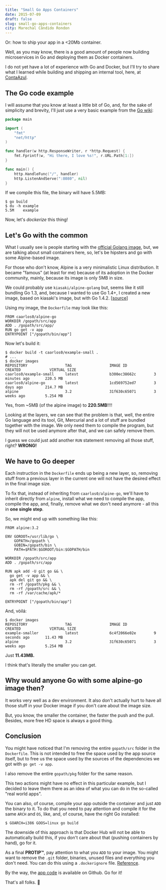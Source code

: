 ```yaml
---
title: "Small Go Apps Containers"
date: 2015-07-09
draft: false
slug: small-go-apps-containers
city: Marechal Cândido Rondon
---
```


Or: how to ship your app in a <20Mb container.

Well, as you may know, there is a good amount of people now building microservices in Go and deploying them as Docker containers.

I do not yet have a lot of experience with Go and Docker, but I'll try to share what I learned while building and shipping an internal tool, here, at [ContaAzul](http://contaazul.com/).

## The Go code example

I will assume that you know at least a little bit of Go, and, for the sake of simplicity and brevity, I'll just use a very basic example from the [Go wiki](https://golang.org/doc/articles/wiki/):

```go
package main

import (
	"fmt"
	"net/http"
)

func handler(w http.ResponseWriter, r *http.Request) {
	fmt.Fprintf(w, "Hi there, I love %s!", r.URL.Path[1:])
}

func main() {
	http.HandleFunc("/", handler)
	http.ListenAndServe(":8080", nil)
}
```

If we compile this file, the binary will have 5.5MB:

```shell
$ go build
$ du -h example
5.5M	example
```

Now, let's *dockerize* this thing!

## Let's Go with the common

What I usually see is people starting with the [official Golang image](https://registry.hub.docker.com/_/golang/), but, we are talking about small containers here, so, let's be hipsters and go with some Alpine-based image.

For those who don't know, Alpine is a very minimalistic Linux distribution. It became "famous" (at least for me) because of its adoption in the Docker community, mainly, because its image is only 5MB in size.

We could probably use `kiasaki/alpine-golang` but, seems like it still bundling Go 1.3, and, because I wanted to use Go 1.4+, I created a new image, based on kiasaki's image, but with Go 1.4.2. [[source](https://github.com/caarlos0/docker-alpine-go)]

Using my image, the `Dockerfile` may look like this:

```docker
FROM caarlos0/alpine-go
WORKDIR /gopath/src/app
ADD . /gopath/src/app/
RUN go get -v app
ENTRYPOINT ["/gopath/bin/app"]
```

Now let's build it:

```shell
$ docker build -t caarlos0/example-small .
# ...
$ docker images
REPOSITORY                 TAG                 IMAGE ID            CREATED             VIRTUAL SIZE
caarlos0/example-small     latest              b300ec38662c        3 minutes ago       220.5 MB
caarlos0/alpine-go         latest              1cd569752ed7        3 days ago          214.7 MB
alpine                     3.2                 31f630c65071        3 weeks ago         5.254 MB
```

Yes, from ~5MB (of the alpine image) to **220.5MB**!!!!

Looking at the layers, we can see that the problem is that, well, the entire Go language and its tool, Git, Mercurial and a lot of stuff are bundled together with the image. We only need them to compile the program, but they will not be used anymore after that, and we can safely remove them.

I guess we could just add another `RUN` statement removing all those stuff, right? **WRONG!**

## We have to Go deeper

Each instruction in the `Dockerfile` ends up being a new layer, so, removing stuff from a previous layer in the current one will not have the desired effect in the final image size.

To fix that, instead of inheriting from `caarlos0/alpine-go`, we'll have to inherit directly from `alpine`, install what we need to compile the app, compile the app, and, finally, remove what we don't need anymore - all this in **one single step**.

So, we might end up with something like this:

```docker
FROM alpine:3.2

ENV GOROOT=/usr/lib/go \
    GOPATH=/gopath \
    GOBIN=/gopath/bin \
    PATH=$PATH:$GOROOT/bin:$GOPATH/bin

WORKDIR /gopath/src/app
ADD . /gopath/src/app

RUN apk add -U git go && \
  go get -v app && \
  apk del git go && \
  rm -rf /gopath/pkg && \
  rm -rf /gopath/src && \
  rm -rf /var/cache/apk/*

ENTRYPOINT ["/gopath/bin/app"]
```

And, vòilá:

```shell
$ docker images
REPOSITORY                 TAG                 IMAGE ID            CREATED             VIRTUAL SIZE
example-smaller            latest              6c4f2066e02e        9 seconds ago       11.43 MB
alpine                     3.2                 31f630c65071        3 weeks ago         5.254 MB
```

Just **11.43MB.**

I think that's literally the smaller you can get.

## Why would anyone Go with some alpine-go image then?

It works very well as a dev environment. It also don't actually hurt to have all those stuff in your Docker image if you don't care about the image size.

But, you know, the smaller the container, the faster the push and the pull. Besides, more free HD space is always a good thing.

## Conclusion

You might have noticed that I'm removing the entire `gopath/src` folder in the `Dockerfile`. This is not intended to free the space used by the app source itself, but to free us the space used by the sources of the dependencies we got with `go get -v app`.

I also remove the entire `gopath/pkg` folder for the same reason.

This two actions might have no effect in this particular example, but I decided to leave them there as an idea of what you can do in the so-called "real world apps".

You can also, of course, compile your app outside the container and just `ADD` the binary to it. To do that you need to pay attention and compile it for the same `ARCH` and `OS`, like, and, of course, have the right Go installed:

```shell
$ GOARCH=i386 GOOS=linux go build
```

The downside of this approach is that Docker Hub will not be able to automatically build this, if you don't care about that (pushing containers by hand), go for it.

As a final **PROTIP™**, pay attention to what you `ADD` to your image. You might want to remove the `.git` folder, binaries, unused files and everything you don't need. You can do this using a `.dockerignore` file. [Reference](https://docs.docker.com/engine/reference/builder/#/dockerignore-file).

By the way, the [app code](https://github.com/caarlos0/small-go-app-container-example) is available on Github. Go for it! 

That's all folks. 🍻